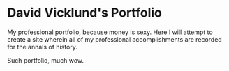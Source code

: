 # David Vicklund's Portfolio

My professional portfolio, because money is sexy.  Here I will attempt to create a site wherein all of my professional accomplishments are recorded for the annals of history.

Such portfolio, much wow.

